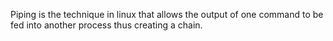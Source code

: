 Piping is the technique in linux that allows the output of one command to be fed into another process thus creating a chain.